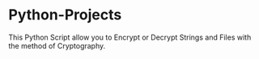 # Python-Projects
This Python Script allow you to Encrypt or Decrypt Strings and Files with the method of Cryptography.

